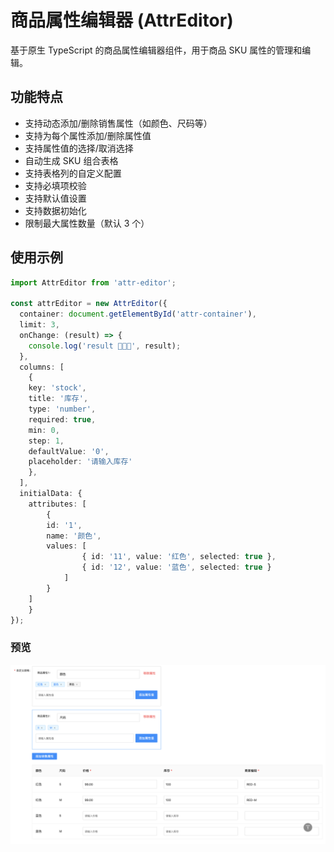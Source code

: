 # 商品属性编辑器 (AttrEditor)

基于原生 TypeScript 的商品属性编辑器组件，用于商品 SKU 属性的管理和编辑。

## 功能特点

- 支持动态添加/删除销售属性（如颜色、尺码等）
- 支持为每个属性添加/删除属性值
- 支持属性值的选择/取消选择
- 自动生成 SKU 组合表格
- 支持表格列的自定义配置
- 支持必填项校验
- 支持默认值设置
- 支持数据初始化
- 限制最大属性数量（默认 3 个）

## 使用示例

```typescript
import AttrEditor from 'attr-editor';

const attrEditor = new AttrEditor({
  container: document.getElementById('attr-container'),
  limit: 3,
  onChange: (result) => {
    console.log('result 🚀🚀🚀', result);
  },
  columns: [
    {
    key: 'stock',
    title: '库存',
    type: 'number',
    required: true,
    min: 0,
    step: 1,
    defaultValue: '0',
    placeholder: '请输入库存'
    },
  ],
  initialData: {
    attributes: [
        {
        id: '1',
        name: '颜色',
        values: [
                { id: '11', value: '红色', selected: true },
                { id: '12', value: '蓝色', selected: true }
            ]
        }
    ]
    }
});

```

### 预览

![预览](./preview.png)

